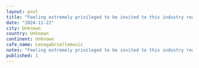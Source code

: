 ```yaml
---
layout: post
title: "Feeling extremely privileged to be invited to this industry reading of âVapeâ a grease parody, and see my newly minted friend @lenagabriellemusic (care of @denis_e_lambert) and some wildly talente"
date: "2024-11-22"
city: Unknown
country: Unknown
continent: Unknown
cafe_name: Lenagabriellemusic
notes: "Feeling extremely privileged to be invited to this industry reading of âVapeâ a grease parody, and see my newly minted friend @lenagabriellemusic (care of @denis_e_lambert) and some wildly talented actors do their second run through of the show. Super neat to see how the sausage is made."
published: 1
---
```

